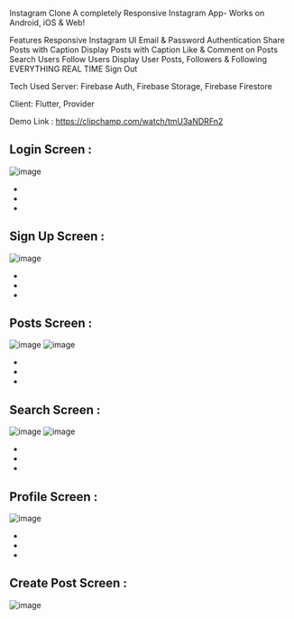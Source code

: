 Instagram Clone
A completely Responsive Instagram App- Works on Android, iOS & Web!

Features
Responsive Instagram UI
Email & Password Authentication
Share Posts with Caption
Display Posts with Caption
Like & Comment on Posts
Search Users
Follow Users
Display User Posts, Followers & Following
EVERYTHING REAL TIME
Sign Out

Tech Used
Server: Firebase Auth, Firebase Storage, Firebase Firestore

Client: Flutter, Provider


Demo Link :
https://clipchamp.com/watch/tmU3aNDRFn2

Login Screen :                                                      
-
![image](https://user-images.githubusercontent.com/110793510/210153840-0feaac74-b2ce-46ce-84be-763015d20d91.png)



-
-
-

Sign Up Screen :                   
-
![image](https://user-images.githubusercontent.com/110793510/210153852-377fc22d-3d2d-44c2-8517-06ad7e26eeba.png)

-
-
-

Posts Screen :                   
-
![image](https://user-images.githubusercontent.com/110793510/210153861-5af3a670-d2bc-426f-92e0-2da219658575.png)
![image](https://user-images.githubusercontent.com/110793510/210153865-81d4e7f1-efc1-40ff-9196-ee2b2ad21377.png)

-
-
-


Search Screen :                  
-
![image](https://user-images.githubusercontent.com/110793510/210153875-9c77487c-a86e-4e54-9c7d-b22a613ddf3b.png)
![image](https://user-images.githubusercontent.com/110793510/210153877-48b6979a-b6d5-4c73-a737-89d2091f4359.png)

-
-
-

 
Profile Screen :                                        
-
![image](https://user-images.githubusercontent.com/110793510/210153883-44eda6d9-82fb-42d4-9272-29b58ef5e263.png)

-
-
-

Create Post Screen :                  
-

![image](https://user-images.githubusercontent.com/110793510/210153890-1c09077e-eb37-455b-8282-b76db061ee50.png)



